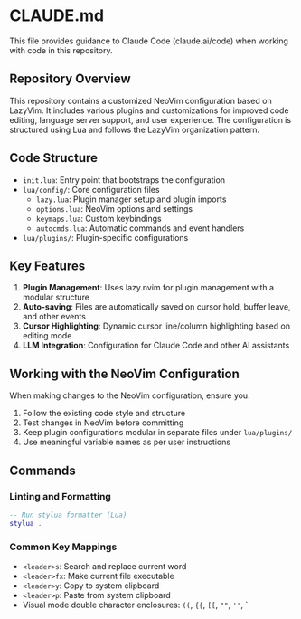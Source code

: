# CLAUDE.md

This file provides guidance to Claude Code (claude.ai/code) when working with code in this repository.

## Repository Overview

This repository contains a customized NeoVim configuration based on LazyVim. It includes various plugins and customizations for improved code editing, language server support, and user experience. The configuration is structured using Lua and follows the LazyVim organization pattern.

## Code Structure

- `init.lua`: Entry point that bootstraps the configuration
- `lua/config/`: Core configuration files
  - `lazy.lua`: Plugin manager setup and plugin imports
  - `options.lua`: NeoVim options and settings
  - `keymaps.lua`: Custom keybindings
  - `autocmds.lua`: Automatic commands and event handlers
- `lua/plugins/`: Plugin-specific configurations

## Key Features

1. **Plugin Management**: Uses lazy.nvim for plugin management with a modular structure
2. **Auto-saving**: Files are automatically saved on cursor hold, buffer leave, and other events
3. **Cursor Highlighting**: Dynamic cursor line/column highlighting based on editing mode
4. **LLM Integration**: Configuration for Claude Code and other AI assistants

## Working with the NeoVim Configuration

When making changes to the NeoVim configuration, ensure you:

1. Follow the existing code style and structure
2. Test changes in NeoVim before committing
3. Keep plugin configurations modular in separate files under `lua/plugins/`
4. Use meaningful variable names as per user instructions

## Commands

### Linting and Formatting
```lua
-- Run stylua formatter (Lua)
stylua .
```

### Common Key Mappings
- `<leader>s`: Search and replace current word
- `<leader>fx`: Make current file executable
- `<leader>y`: Copy to system clipboard
- `<leader>p`: Paste from system clipboard
- Visual mode double character enclosures: `((`, `{{`, `[[`, `""`, `''`, `